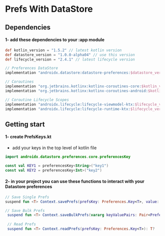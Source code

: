 # Prefs With DataStore

## Dependencies

#### 1- add these dependencies to your :app module

```groovy
def kotlin_version = "1.5.2" // latest kotlin version
def datastore_version = "1.0.0-alpha04" // use this version
def lifecycle_version = "2.4.1" // latest lifecycle version

// Preferences DataStore
implementation "androidx.datastore:datastore-preferences:$datastore_version"

// Coroutines
implementation "org.jetbrains.kotlinx:kotlinx-coroutines-core:$kotlin_version"
implementation "org.jetbrains.kotlinx:kotlinx-coroutines-android:$kotlin_version"

// Coroutine Lifecycle Scopes
implementation "androidx.lifecycle:lifecycle-viewmodel-ktx:$lifecycle_version"
implementation "androidx.lifecycle:lifecycle-runtime-ktx:$lifecycle_version"

```

## Getting start

#### 1- create PrefsKeys.kt

* add your keys in the top level of kotlin file

```kotlin
import androidx.datastore.preferences.core.preferencesKey

const val KEY1 = preferencesKey<String>("key1")
const val KEY2 = preferencesKey<Int>("key2")
```

#### 2- in your project you can use these functions to interact with your Datastore preferences

```kotlin
// Save Single Prefs
suspend fun <T> Context.savePrefs(prefsKey: Preferences.Key<T>, value: T)

// Save Bulk Prefs
 suspend fun <T> Context.saveBulkPrefs(vararg keyValuePairs: Pair<Preferences.Key<T>, T>)
 
 // Read Prefs
 suspend fun <T> Context.readPrefs(prefsKey: Preferences.Key<T>): T?
```


